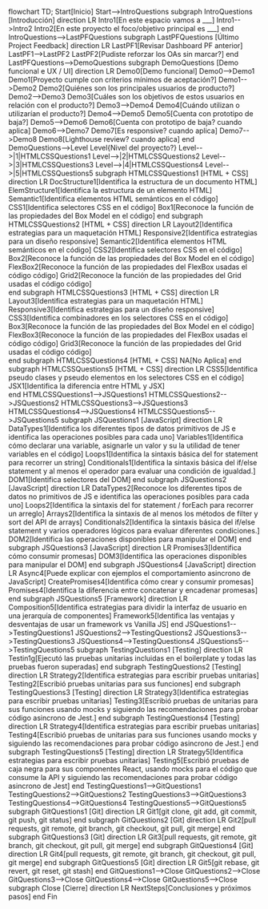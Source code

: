   flowchart TD;
    Start[Inicio]
    Start-->IntroQuestions
      subgraph IntroQuestions [Introducción]
        direction LR
        Intro1[En este espacio vamos a ___]
        Intro1-->Intro2
        Intro2[En este proyecto el foco/objetivo principal es ___]
      end
      IntroQuestions-->LastPFQuestions
      subgraph LastPFQuestions [Último Project Feedback]
        direction LR
        LastPF1[Revisar Dashboard PF anterior]
        LastPF1-->LastPF2
        LastPF2[Pudiste reforzar los OAs sin marcar?]
      end
      LastPFQuestions-->DemoQuestions
      subgraph DemoQuestions [Demo funcional e UX / UI]
        direction LR
        Demo0[Demo funcional]
        Demo0-->Demo1
        Demo1[Proyecto cumple con criterios mínimos de aceptación?]
        Demo1-->Demo2
        Demo2[Quiénes son los principales usuarios de producto?]
        Demo2-->Demo3
        Demo3[Cuáles son los objetivos de estos usuarios en relación con el producto?]
        Demo3-->Demo4
        Demo4[Cuándo utilizan o utilizarían el producto?]
        Demo4-->Demo5
        Demo5[Cuenta con prototipo de baja?]
        Demo5-->Demo6
        Demo6[Cuenta con prototipo de baja? cuando aplica]
        Demo6-->Demo7
        Demo7[Es responsive? cuando aplica]
        Demo7-->Demo8
        Demo8[Lighthouse review? cuando aplica]
      end      
    DemoQuestions-->Level
    Level{Nivel del proyecto?}
    Level-->|1|HTMLCSSQuestions1
    Level-->|2|HTMLCSSQuestions2
    Level-->|3|HTMLCSSQuestions3
    Level-->|4|HTMLCSSQuestions4
    Level-->|5|HTMLCSSQuestions5
    subgraph HTMLCSSQuestions1 [HTML + CSS]
        direction LR
        DocStructure1[Identifica la estructura de un documento HTML]
        ElemStructure1[Identifica la estructura de un elemento HTML]
        Semantic1[Identifica elementos HTML semánticos en el código]
        CSS1[Identifica selectores CSS en el código]
        Box1[Reconoce la función de las propiedades del Box Model en el código]
    end
    subgraph HTMLCSSQuestions2 [HTML + CSS]
        direction LR
        Layout2[Identifica estrategias para un maquetación HTML]
        Responsive2[Identifica estrategias para un diseño responsive]
        Semantic2[Identifica elementos HTML semánticos en el código]
        CSS2[Identifica selectores CSS en el código]
        Box2[Reconoce la función de las propiedades del Box Model en el código]
        FlexBox2[Reconoce la función de las propiedades del FlexBox usadas el código código]
        Grid2[Reconoce la función de las propiedades del Grid usadas el código código]        
    end
    subgraph HTMLCSSQuestions3 [HTML + CSS]
        direction LR
        Layout3[Identifica estrategias para un maquetación HTML]
        Responsive3[Identifica estrategias para un diseño responsive]
        CSS3[Identifica combinadores en los selectores CSS en el código]
        Box3[Reconoce la función de las propiedades del Box Model en el código]
        FlexBox3[Reconoce la función de las propiedades del FlexBox usadas el código código]
        Grid3[Reconoce la función de las propiedades del Grid usadas el código código]        
    end
    subgraph HTMLCSSQuestions4 [HTML + CSS]
        NA[No Aplica]
    end
    subgraph HTMLCSSQuestions5 [HTML + CSS]
        direction LR
        CSS5[Identifica pseudo clases y pseudo elementos en los selectores CSS en el código]
        JSX1[Identifica la diferencia entre HTML y JSX]        
    end
    HTMLCSSQuestions1-->JSQuestions1
    HTMLCSSQuestions2-->JSQuestions2
    HTMLCSSQuestions3-->JSQuestions3
    HTMLCSSQuestions4-->JSQuestions4
    HTMLCSSQuestions5-->JSQuestions5
    subgraph JSQuestions1 [JavaScript]
        direction LR
        DataTypes1[Identifica los diferentes tipos de datos primitivos de JS e identifica las operaciones posibles para cada uno]
        Variables1[Identifica cómo declarar una variable, asignarle un valor y su la utilidad de tener variables en el código]
        Loops1[Identifica la sintaxis básica del for statement para recorrer un string]
        Conditionals1[Identifica la sintaxis básica del if/else statement y al menos el operador  para evaluar una condición de igualdad.]
        DOM1[Identifica selectores del DOM]
    end
    subgraph JSQuestions2 [JavaScript]
        direction LR
        DataTypes2[Reconoce los diferentes tipos de datos no primitivos de JS e identifica las operaciones posibles para cada uno]
        Loops2[Identifica la sintaxis del for statement / forEach  para recorrer un arreglo]
        Arrays2[Identifica la sintaxis de al menos los métodos de filter y sort del API de arrays]
        Conditionals2[Identifica la sintaxis básica del if/else statement y varios operadores lógicos para evaluar diferentes condiciones.]
        DOM2[Identifica las operaciones disponibles para manipular el DOM]
    end
    subgraph JSQuestions3 [JavaScript]
        direction LR
        Promises3[Identifica cómo consumir promesas]
        DOM3[Identifica las operaciones disponibles para manipular el DOM]
    end
    subgraph JSQuestions4 [JavaScript]
        direction LR
        Async4[Puede explicar con ejemplos el comportamiento asincrono de JavaScript]
        CreatePromises4[Identifica cómo crear y consumir promesas]
        Promises4[Identifica la diferencia entre concatenar y encadenar promesas]
    end
    subgraph JSQuestions5 [Framework]
        direction LR        
        Composition5[Identifica estrategias para dividir la interfaz de usuario en una jerarquía de componentes]
        Framework5[Identifica las ventajas y desventajas de usar un framework vs Vanilla JS]
    end
    JSQuestions1-->TestingQuestions1
    JSQuestions2-->TestingQuestions2
    JSQuestions3-->TestingQuestions3
    JSQuestions4-->TestingQuestions4
    JSQuestions5-->TestingQuestions5
    subgraph TestingQuestions1 [Testing]
        direction LR
        Testin1g[Ejecutó las pruebas unitarias incluidas en el boilerplate y todas las pruebas fueron superadas]
    end
    subgraph TestingQuestions2 [Testing]
        direction LR
        Strategy2[Identifica estrategias para escribir pruebas unitarias]
        Testing2[Escribió pruebas unitarias para sus funciones]
    end
    subgraph TestingQuestions3 [Testing]
        direction LR
        Strategy3[Identifica estrategias para escribir pruebas unitarias]
        Testing3[Escribió pruebas de unitarias para sus funciones usando mocks y siguiendo las recomendaciones para probar código asincrono de Jest.]
    end
    subgraph TestingQuestions4 [Testing]
        direction LR
        Strategy4[Identifica estrategias para escribir pruebas unitarias]
        Testing4[Escribió pruebas de unitarias para sus funciones usando mocks y siguiendo las recomendaciones para probar código asincrono de Jest.]
    end
    subgraph TestingQuestions5 [Testing]
        direction LR
        Strategy5[Identifica estrategias para escribir pruebas unitarias]
        Testing5[Escribió pruebas de caja negra para sus componentes React, usando mocks para el código que consume la API y siguiendo las recomendaciones para probar código asincrono de Jest]
    end
    TestingQuestions1-->GitQuestions1
    TestingQuestions2-->GitQuestions2
    TestingQuestions3-->GitQuestions3
    TestingQuestions4-->GitQuestions4
    TestingQuestions5-->GitQuestions5
    subgraph GitQuestions1 [Git]
        direction LR
        Git1[git clone, git add, git commit, git push, git status]
    end
    subgraph GitQuestions2 [Git]
        direction LR
        Git2[pull requests, git remote, git branch, git checkout, git pull, git merge]
    end
    subgraph GitQuestions3 [Git]
        direction LR
        Git3[pull requests, git remote, git branch, git checkout, git pull, git merge]
    end
    subgraph GitQuestions4 [Git]
        direction LR
        Git4[pull requests, git remote, git branch, git checkout, git pull, git merge]
    end
    subgraph GitQuestions5 [Git]
        direction LR
        Git5[git rebase, git revert, git reset, git stash]
    end
    GitQuestions1-->Close
    GitQuestions2-->Close
    GitQuestions3-->Close
    GitQuestions4-->Close
    GitQuestions5-->Close
    subgraph Close [Cierre]
        direction LR
        NextSteps[Conclusiones y próximos pasos]
    end
    Fin
